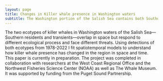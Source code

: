 ```yaml
---
layout: page
title: Changes in Killer whale presence in Washington waters
subtitle: The Washington portion of the Salish Sea contains both Southern resident killer whales as well as transient killer whales. I use a decades-long database of killer whale detections to analyse how killer whale presence has changed in the region over time.
---
```


The two ecotypes of killer whales in Washington waters of the Salish Sea—Southern residents and transients—overlap in space but respond to different ecological process and face different threats. Using detections of both ecotypes from 1978-2022 I fit spatiotemporal models to understand how killer whale presence has changed in the region in space and time. This paper is currently in preparation. The project was completed in collaboration with researchers at the West Coast Regional Office and the Northwest Fisheries Science Center (NOAA) as well as The Whale Museum. It was supported by funding from the Puget Sound Partnership.
